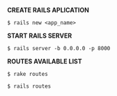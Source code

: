 **CREATE RAILS APLICATION**
```
$ rails new <app_name>
```

**START RAILS SERVER**
```
$ rails server -b 0.0.0.0 -p 8000
```

**ROUTES AVAILABLE LIST**
```
$ rake routes
```
```
$ rails routes
```


